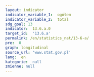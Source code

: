 ```yaml
---
layout: indicator
indicator_variable_1:  ogółem
indicator_variable_2:  total
sdg_goal: 13
indicator:  13.6.a.0
target_id:  '13.6.a'
permalink: /en/statistics_nat/13-6-a/
pre:  0
graph: longitudinal
source_url: 'www.stat.gov.pl'
lang:  en
kategorie:  null
zmienne: null
---
```

